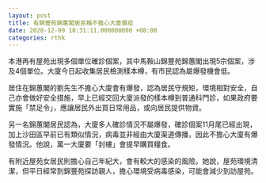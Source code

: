 ```yaml
---
layout: post
title: 有錦豐苑錦蕙閣居民稱不擔心大廈爆疫
date: 2020-12-09 18:31:11.000000000 +08:00
categories: rthk
---
```


本港再有屋苑出現多個單位確診個案，其中馬鞍山錦豐苑錦蕙閣出現5宗個案，涉及4個單位。大廈今日起收集居民檢測樣本樽，有市民認為屬爆發機會低。

居住在錦蕙閣的劉先生不擔心大廈會有爆發，認為居民守規矩，環境相對安全，自己亦會做好安全措施，早上已經交回大廈派發的樣本樽到普通科門診，如果政府要實施「禁足令」，應讓居民外出買日常用品，或向居民提供物資。

另一名錦蕙閣居民認為，大廈多人確診情況不屬爆發，確診個案11月尾已經出現，加上沙田區早前已有類似情況，病毒並非經由大廈渠道傳播，因此不擔心大廈有爆發情況。他說，萬一大廈要「封樓」會提早購買糧食。

有附近屋苑女居民則擔心自己年紀大，會有較大的感染的風險。她說，屋苑環境清潔，但平日經常到錦豐苑探訪親人，擔心環境受病毒感染，可能會減少到訪屋苑。
